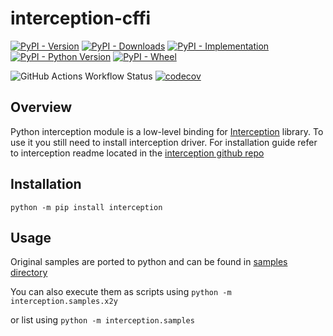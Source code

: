 interception-cffi
=================
[![PyPI - Version](https://img.shields.io/pypi/v/interception)](https://pypi.org/project/interception/)
[![PyPI - Downloads](https://img.shields.io/pypi/dm/interception)](https://pypi.org/project/interception/)
[![PyPI - Implementation](https://img.shields.io/pypi/implementation/interception)](https://pypi.org/project/interception/)
[![PyPI - Python Version](https://img.shields.io/pypi/pyversions/interception)](https://pypi.org/project/interception/)
[![PyPI - Wheel](https://img.shields.io/pypi/wheel/interception)](https://pypi.org/project/interception/)

![GitHub Actions Workflow Status](https://img.shields.io/github/actions/workflow/status/vpoverennov/interception-cffi/build.yaml)
[![codecov](https://codecov.io/github/vpoverennov/interception-cffi/graph/badge.svg?token=UX0CP8IXON)](https://codecov.io/github/vpoverennov/interception-cffi)


Overview
--------

Python interception module is a low-level binding for [Interception][interception] library.
To use it you still need to install interception driver.
For installation guide refer to interception readme located in the [interception github repo][interception]

Installation
------------

`python -m pip install interception`


Usage
-----

Original samples are ported to python and can be found in [samples directory][samples]

You can also execute them as scripts using
`python -m interception.samples.x2y`

or list using
`python -m interception.samples`


[interception]: https://github.com/oblitum/interception/
[samples]: https://github.com/vpoverennov/interception-cffi/tree/master/samples
